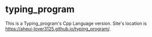 # typing_program
This is a Typing_program's Cpp Language version.
Site's location is https://aheui-lover3125.github.io/typing_program/.
